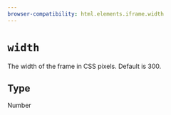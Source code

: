 ```yaml
---
browser-compatibility: html.elements.iframe.width
---
```


# `width`

The width of the frame in CSS pixels. Default is 300.

## Type

Number
